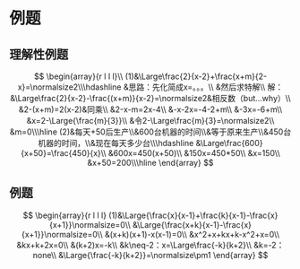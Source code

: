 # 例题

## 理解性例题
$$
\begin{array}{r l l l}\\
(1)&\Large\frac{2}{x-2}+\frac{x+m}{2-x}=\normalsize2\\\hdashline
&思路：先化简成x=。。。\\
&然后求特解\\
解：&\Large\frac{2}{x-2}-\frac{(x+m)}{x-2}=\normalsize2&相反数（but...why）\\
&2-(x+m)=2(x-2)&同乘\\
&2-x-m=2x-4\\
&-x-2x=-4-2+m\\
&-3x=-6+m\\
&x=2-\Large{\frac{m}{3}}\\
&令2-\Large\frac{m}{3}=\normalsize2\\
&m=0\\\hline
(2)&每天+50后生产\\&600台机器的时间\\&等于原来生产\\&450台机器的时间，\\&现在每天多少台\\\hdashline
&\Large\frac{600}{x+50}=\frac{450}{x}\\
&600x=450(x+50)\\
&150x=450*50\\
&x=150\\
&x+50=200\\\hline
\end{array}
$$

## 例题
$$
\begin{array}{r l l l}
(1)&\Large{\frac{x}{x-1}+\frac{k}{x-1}-\frac{x}{x+1}}\normalsize=0\\
&\Large{\frac{x+k}{x-1}-\frac{x}{x+1}}\normalsize=0\\
&(x+k)(x+1)-x(x-1)=0\\
&x^2+x+kx+k-x^2+x=0\\
&kx+k+2x=0\\
&(k+2)x=-k\\
&k\neq-2：x=\Large\frac{-k}{k+2}\\
&k=-2：none\\
&\Large{\frac{-k}{k+2}}=\normalsize\pm1
\end{array}
$$
